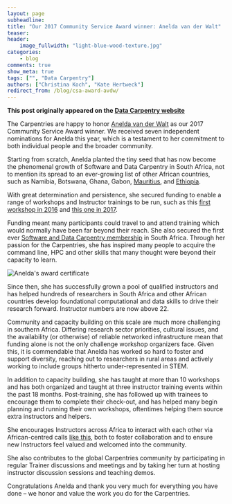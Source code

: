 ```yaml
---
layout: page
subheadline:
title: "Our 2017 Community Service Award winner: Anelda van der Walt"
teaser:
header:
    image_fullwidth: "light-blue-wood-texture.jpg"
categories:
    - blog
comments: true
show_meta: true
tags: ["", "Data Carpentry"]
authors: ["Christina Koch", "Kate Hertweck"]
redirect_from: /blog/csa-award-avdw/
--- 
```


**This post originally appeared on the [Data Carpentry website](https://datacarpentry.org)**

The Carpentries are happy to honor [Anelda van der Walt]( https://twitter.com/aneldavdw) as our 2017 Community Service Award winner. We received seven independent nominations for Anelda this year, which is a testament to her commitment to both individual people and the broader community.

Starting from scratch, Anelda planted the tiny seed that has now become the phenomenal growth of Software and Data Carpentry in South Africa, not to mention its spread to an ever-growing list of other African countries, such as Namibia, Botswana, Ghana, Gabon, [Mauritius](https://software-carpentry.org/blog/2017/09/mauritius.html), and [Ethiopia](https://software-carpentry.org/blog/2017/09/ethiopia.html). 

With great determination and persistence, she secured funding to enable a range of workshops and Instructor trainings to be run, such as this [first workshop in 2016](https://software-carpentry.org/blog/2016/04/south-africa-instructor-training.html) and [this one in 2017](https://software-carpentry.org/blog/2017/05/instructor-training-south-africa.html). 

Funding meant many participants could travel to and attend training which would normally have been far beyond their reach. She also secured the first ever [Software and Data Carpentry membership]( https://software-carpentry.org/blog/2017/01/first-african-partner.html) in South Africa. Through her passion for the Carpentries, she has inspired many people to acquire the command line, HPC and other skills that many thought were beyond their capacity to learn.

![Anelda's award certificate](/images/avdw_award.jpg)

Since then, she has successfully grown a pool of qualified instructors and has helped hundreds of researchers in South Africa and other African countries develop foundational computational and data skills to drive their research forward. Instructor numbers are now above 22.

Community and capacity building on this scale are much more challenging in southern Africa. Differing research sector priorities, cultural issues, and the availability (or otherwise) of reliable networked infrastructure mean that funding alone is not the only challenge workshop organizers face. Given this, it is commendable that Anelda has worked so hard to foster and support diversity, reaching out to researchers in rural areas and actively working to include groups hitherto under-represented in STEM. 

In addition to capacity building, she has taught at more than 10 workshops and has both organized and taught at three instructor training events within the past 18 months. Post-training, she has followed up with trainees to encourage them to complete their check-out, and has helped many begin planning and running their own workshops, oftentimes helping them source extra instructors and helpers.  

She encourages Instructors across Africa to interact with each other via African-centred calls [like this](http://pad.software-carpentry.org/ZA-community-call), both to foster collaboration and to ensure new Instructors feel valued and welcomed into the community. 

She also contributes to the global Carpentries community by participating in regular Trainer discussions and meetings and by taking her turn at hosting instructor discussion sessions and teaching demos. 

Congratulations Anelda and thank you very much for everything you have done – we honor and value the work you do for the Carpentries.

